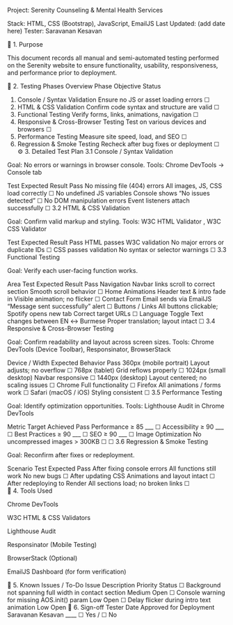 Project: Serenity Counseling & Mental Health Services

Stack: HTML, CSS (Bootstrap), JavaScript, EmailJS
Last Updated: (add date here)
Tester: Saravanan Kesavan

🧩 1. Purpose

This document records all manual and semi-automated testing performed on the Serenity website to ensure functionality, usability, responsiveness, and performance prior to deployment.

🧱 2. Testing Phases Overview
Phase	Objective	Status
1. Console / Syntax Validation	Ensure no JS or asset loading errors	☐
2. HTML & CSS Validation	Confirm code syntax and structure are valid	☐
3. Functional Testing	Verify forms, links, animations, navigation	☐
4. Responsive & Cross-Browser Testing	Test on various devices and browsers	☐
5. Performance Testing	Measure site speed, load, and SEO	☐
6. Regression & Smoke Testing	Recheck after bug fixes or deployment	☐
⚙️ 3. Detailed Test Plan
3.1 Console / Syntax Validation

Goal: No errors or warnings in browser console.
Tools: Chrome DevTools → Console tab

Test	Expected Result	Pass
No missing file (404) errors	All images, JS, CSS load correctly	☐
No undefined JS variables	Console shows “No issues detected”	☐
No DOM manipulation errors	Event listeners attach successfully	☐
3.2 HTML & CSS Validation

Goal: Confirm valid markup and styling.
Tools: W3C HTML Validator
, W3C CSS Validator

Test	Expected Result	Pass
HTML passes W3C validation	No major errors or duplicate IDs	☐
CSS passes validation	No syntax or selector warnings	☐
3.3 Functional Testing

Goal: Verify each user-facing function works.

Area	Test	Expected Result	Pass
Navigation	Navbar links scroll to correct section	Smooth scroll behavior	☐
Home Animations	Header text & intro fade in	Visible animation; no flicker	☐
Contact Form	Email sends via EmailJS	“Message sent successfully” alert	☐
Buttons / Links	All buttons clickable; Spotify opens new tab	Correct target URLs	☐
Language Toggle	Text changes between EN ↔ Burmese	Proper translation; layout intact	☐
3.4 Responsive & Cross-Browser Testing

Goal: Confirm readability and layout across screen sizes.
Tools: Chrome DevTools (Device Toolbar), Responsinator, BrowserStack

Device / Width	Expected Behavior	Pass
360px (mobile portrait)	Layout adjusts; no overflow	☐
768px (tablet)	Grid reflows properly	☐
1024px (small desktop)	Navbar responsive	☐
1440px (desktop)	Layout centered; no scaling issues	☐
Chrome	Full functionality	☐
Firefox	All animations / forms work	☐
Safari (macOS / iOS)	Styling consistent	☐
3.5 Performance Testing

Goal: Identify optimization opportunities.
Tools: Lighthouse Audit in Chrome DevTools

Metric	Target	Achieved	Pass
Performance	≥ 85	___	☐
Accessibility	≥ 90	___	☐
Best Practices	≥ 90	___	☐
SEO	≥ 90	___	☐
Image Optimization	No uncompressed images > 300KB	☐	☐
3.6 Regression & Smoke Testing

Goal: Reconfirm after fixes or redeployment.

Scenario	Test	Expected	Pass
After fixing console errors	All functions still work	No new bugs	☐
After updating CSS	Animations and layout intact	☐	
After redeploying to Render	All sections load; no broken links	☐	
🧰 4. Tools Used

Chrome DevTools

W3C HTML & CSS Validators

Lighthouse Audit

Responsinator (Mobile Testing)

BrowserStack (Optional)

EmailJS Dashboard (for form verification)

🧾 5. Known Issues / To-Do
Issue	Description	Priority	Status
☐	Background not spanning full width in contact section	Medium	Open
☐	Console warning for missing AOS.init() param	Low	Open
☐	Delay flicker during intro text animation	Low	Open
🏁 6. Sign-off
Tester	Date	Approved for Deployment
Saravanan Kesavan	____	☐ Yes / ☐ No